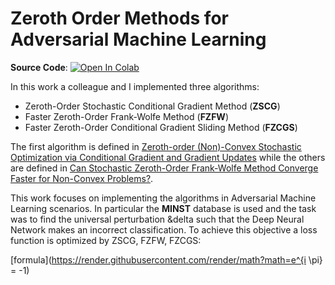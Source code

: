 # Zeroth Order Methods for Adversarial Machine Learning
**Source Code**:  [![Open In Colab](https://colab.research.google.com/assets/colab-badge.svg)](https://colab.research.google.com/drive/1wFLxumXQa2iKW_kLNbzbgCd6fuvu4f1X)

In this work a colleague and I implemented three algorithms:
- Zeroth-Order Stochastic Conditional Gradient Method (**ZSCG**)
- Faster Zeroth-Order Frank-Wolfe Method (**FZFW**)
- Faster Zeroth-Order Conditional Gradient Sliding Method (**FZCGS**)

The first algorithm is defined in [Zeroth-order (Non)-Convex Stochastic Optimization
via Conditional Gradient and Gradient Updates](https://proceedings.neurips.cc/paper/2018/file/36d7534290610d9b7e9abed244dd2f28-Paper.pdf) while the others are defined in [Can Stochastic Zeroth-Order Frank-Wolfe Method Converge Faster for Non-Convex Problems?](http://proceedings.mlr.press/v119/gao20b/gao20b.pdf).

This work focuses on implementing the algorithms in Adversarial Machine Learning scenarios. In particular the **MINST** database is used and the task was to find the universal perturbation &delta such that the Deep Neural Network makes an incorrect classification. To achieve this objective a loss function is optimized by ZSCG, FZFW, FZCGS:

[formula](https://render.githubusercontent.com/render/math?math=e^{i \pi} = -1)



